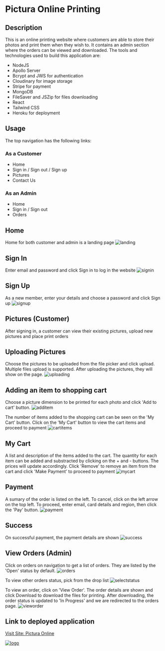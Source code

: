 # Pictura Online Printing

## Description
This is an online printing website where customers are able to store their photos and print them when they wish to. It contains an admin section where the orders can be viewed and downloaded. The tools and technologies used to build this application are: 
- NodeJS
- Apollo Server
- Bcrypt and JWS for authentication
- Cloudinary for image storage
- Stripe for payment
- MongoDB 
- FileSaver and JSZip for files downloading
- React
- Tailwind CSS 
- Heroku for deployment

## Usage
The top navigation has the following links: 

### As a Customer
- Home
- Sign in / Sign out / Sign up
- Pictures
- Contact Us

### As an Admin
- Home
- Sign in / Sign out 
- Orders

## Home 
Home for both customer and admin is a landing page
![landing](./client/src/assets/img/readme/landing_page.jpg)

## Sign In 
Enter email and password and click Sign in to log in the website
![signin](./client/src/assets/img/readme/signin.jpg)

## Sign Up
As a new member, enter your details and choose a password and click Sign up
![signup](./client/src/assets/img/readme/signup.jpg)

## Pictures (Customer)
After signing in, a customer can view their existing pictures, upload new pictures and place print orders

## Uploading Pictures
Choose the pictures to be uploaded from the file picker and click upload. Multiple files upload is supported. After uploading the pictures, they will show on the page.
![uploading](./client/src/assets/img/readme/uploading.jpg)

## Adding an item to shopping cart
Choose a picture dimension to be printed for each photo and click 'Add to cart' button. 
![additem](./client/src/assets/img/readme/addtocart.jpg)


The number of items added to the shopping cart can be seen on the 'My Cart' button. Click on the 'My Cart' button to view the cart items and proceed to payment
![cartitems](./client/src/assets/img/readme/cartitems.jpg)

## My Cart
A list and description of the items added to the cart. The quantity for each item can be added and substracted by clicking on the + and - buttons. The prices will update accordingly. Click 'Remove' to remove an item from the cart and click 'Make Payment' to proceed to payment
![mycart](./client/src/assets/img/readme/mycart.jpg)

## Payment
A sumary of the order is listed on the left. To cancel, click on the left arrow on the top left. To proceed, enter email, card details and region, then click the 'Pay' button. 
![payment](./client/src/assets/img/readme/payment.jpg)

## Success
On successful payment, the payment details are shown
![success](./client/src/assets/img/readme/success.jpg)

## View Orders (Admin)
Click on orders on navigation to get a list of orders. They are listed by the 'Open' status by default. 
![orders](./client/src/assets/img/readme/orders.jpg)

To view other orders status, pick from the drop list
![selectstatus](./client/src/assets/img/readme/selectstatus.jpg)

To view an order, click on 'View Order'. The order details are shown and click Download to download the files for printing. After downloading, the order status is updated to 'In Progress' and we are redirected to the orders page. 
![vieworder](./client/src/assets/img/readme/vieworder.jpg)

## Link to deployed application
[Visit Site: Pictura Online](https://pictura-online.herokuapp.com/)

[![logo](./client/src/assets/img/readme/pilogo.png)](https://pictura-online.herokuapp.com/)

